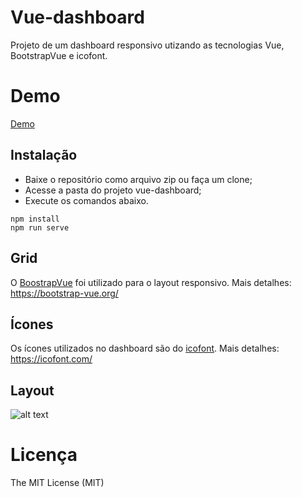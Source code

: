 # Vue-dashboard
Projeto de um dashboard responsivo utizando as tecnologias Vue, BootstrapVue e icofont.

# Demo
[Demo](https://vue-dashboard-omega.vercel.app/#/)

## Instalação
- Baixe o repositório como arquivo zip ou faça um clone;
- Acesse a pasta do projeto vue-dashboard;
- Execute os comandos abaixo.
```
npm install
npm run serve
```
## Grid
O [BoostrapVue](https://bootstrap-vue.org/) foi utilizado para o layout responsivo.
Mais detalhes: https://bootstrap-vue.org/

## Ícones
Os ícones utilizados no dashboard são do [icofont](https://icofont.com/).
Mais detalhes: https://icofont.com/

## Layout

![alt text](https://atividadeon.com.br/static/img/dashboard-vue.png)

# Licença

The MIT License (MIT)

